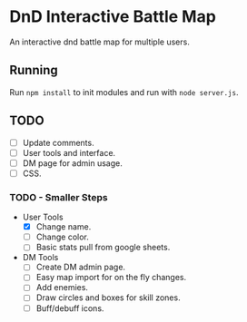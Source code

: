 # DnD Interactive Battle Map
An interactive dnd battle map for multiple users.

## Running
Run `npm install` to init modules and run with `node server.js`.

## TODO
 - [ ] Update comments.
 - [ ] User tools and interface.
 - [ ] DM page for admin usage.
 - [ ] CSS.

### TODO - Smaller Steps
 - User Tools
   - [x] Change name.
   - [ ] Change color.
   - [ ] Basic stats pull from google sheets.
 - DM Tools
   - [ ] Create DM admin page.
   - [ ] Easy map import for on the fly changes.
   - [ ] Add enemies.
   - [ ] Draw circles and boxes for skill zones.
   - [ ] Buff/debuff icons.
